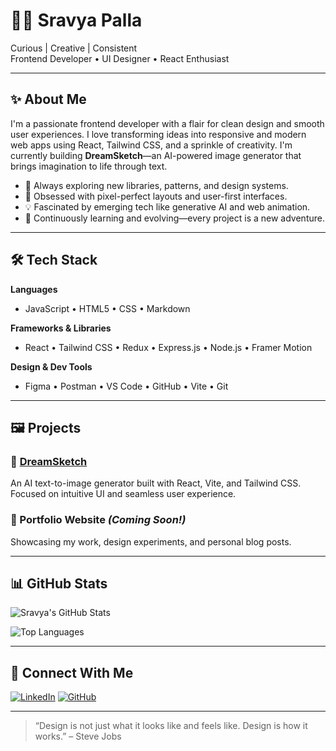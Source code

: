 # 👩‍💻 Sravya Palla

Curious | Creative | Consistent  
Frontend Developer • UI Designer • React Enthusiast

---

## ✨ About Me

I'm a passionate frontend developer with a flair for clean design and smooth user experiences. I love transforming ideas into responsive and modern web apps using React, Tailwind CSS, and a sprinkle of creativity. I'm currently building **DreamSketch**—an AI-powered image generator that brings imagination to life through text.

- 🧠 Always exploring new libraries, patterns, and design systems.
- 🎨 Obsessed with pixel-perfect layouts and user-first interfaces.
- 💡 Fascinated by emerging tech like generative AI and web animation.
- 🔄 Continuously learning and evolving—every project is a new adventure.

---

## 🛠️ Tech Stack

**Languages**
- JavaScript • HTML5 • CSS • Markdown

**Frameworks & Libraries**
- React • Tailwind CSS • Redux • Express.js • Node.js • Framer Motion

**Design & Dev Tools**
- Figma • Postman • VS Code • GitHub • Vite • Git

---

## 🖼️ Projects

### 💫 [DreamSketch](https://github.com/sravyapalla/DreamSketch)
An AI text-to-image generator built with React, Vite, and Tailwind CSS. Focused on intuitive UI and seamless user experience.

### 📁 Portfolio Website *(Coming Soon!)*
Showcasing my work, design experiments, and personal blog posts.

---

## 📊 GitHub Stats

![Sravya's GitHub Stats](https://github-readme-stats.vercel.app/api?username=sravyapalla&show_icons=true&theme=tokyonight)

![Top Languages](https://github-readme-stats.vercel.app/api/top-langs/?username=sravyapalla&layout=compact&theme=tokyonight)

---

## 🤝 Connect With Me

[![LinkedIn](https://img.shields.io/badge/-LinkedIn-blue?logo=linkedin&style=flat-square)](https://www.linkedin.com/in/your-link)
[![GitHub](https://img.shields.io/badge/-GitHub-black?logo=github&style=flat-square)](https://github.com/sravyapalla)

---

> “Design is not just what it looks like and feels like. Design is how it works.” – Steve Jobs

